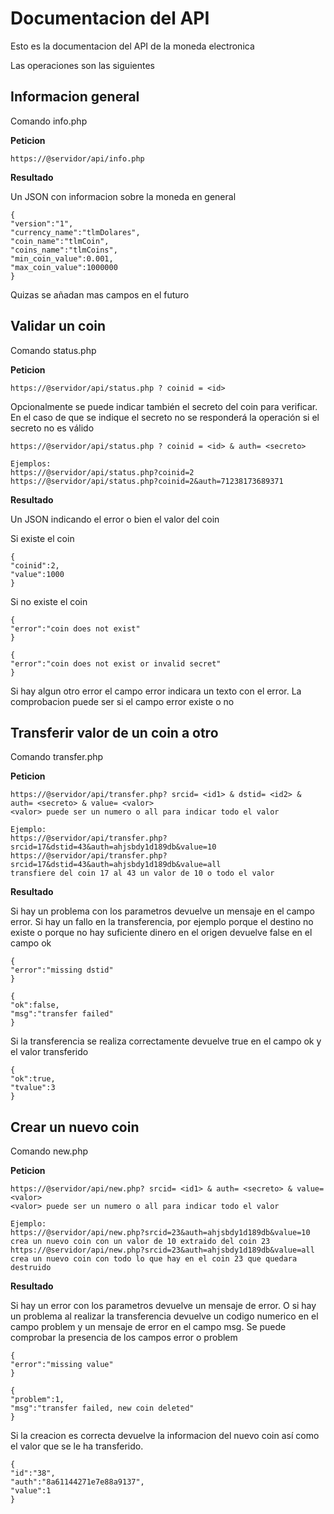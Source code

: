 # Documentacion del API #

Esto es la documentacion del API de la moneda electronica

Las operaciones son las siguientes

## Informacion general ##

Comando info.php

**Peticion**

    https://@servidor/api/info.php

**Resultado**

Un JSON con informacion sobre la moneda en general

	{
	"version":"1",
	"currency_name":"tlmDolares",
	"coin_name":"tlmCoin",
	"coins_name":"tlmCoins",
	"min_coin_value":0.001,
	"max_coin_value":1000000
	}

Quizas se añadan mas campos en el futuro

## Validar un coin ##

Comando status.php

**Peticion**

	https://@servidor/api/status.php ? coinid = <id>

Opcionalmente se puede indicar también el secreto del coin para verificar. En el caso de que se indique el secreto no se responderá la operación si el secreto no es válido

	https://@servidor/api/status.php ? coinid = <id> & auth= <secreto>

	Ejemplos:
	https://@servidor/api/status.php?coinid=2
	https://@servidor/api/status.php?coinid=2&auth=71238173689371


**Resultado**

Un JSON indicando el error o bien el valor del coin

Si existe el coin

	{
	"coinid":2,
	"value":1000
	}

Si no existe el coin

	{
	"error":"coin does not exist"
	}

	{
	"error":"coin does not exist or invalid secret"
	}


Si hay algun otro error el campo error indicara un texto con el error. La comprobacion puede ser si el campo error existe o no

## Transferir valor de un coin a otro ##

Comando transfer.php

**Peticion**

	https://@servidor/api/transfer.php? srcid= <id1> & dstid= <id2> & auth= <secreto> & value= <valor>
	<valor> puede ser un numero o all para indicar todo el valor
	
	Ejemplo:
	https://@servidor/api/transfer.php?srcid=17&dstid=43&auth=ahjsbdy1d189db&value=10
	https://@servidor/api/transfer.php?srcid=17&dstid=43&auth=ahjsbdy1d189db&value=all
	transfiere del coin 17 al 43 un valor de 10 o todo el valor


**Resultado**

Si hay un problema con los parametros devuelve un mensaje en el campo error. Si hay un fallo en la transferencia, por ejemplo porque el destino no existe o porque no hay suficiente dinero en el origen devuelve false en el campo ok

	{
	"error":"missing dstid"
	}
	
	{
	"ok":false,
	"msg":"transfer failed"
	}

Si la transferencia se realiza correctamente devuelve true en el campo ok y el valor transferido

	{
	"ok":true,
	"tvalue":3
	}

## Crear un nuevo coin ##

Comando new.php

**Peticion**

	https://@servidor/api/new.php? srcid= <id1> & auth= <secreto> & value= <valor>
	<valor> puede ser un numero o all para indicar todo el valor
	
	Ejemplo:
	https://@servidor/api/new.php?srcid=23&auth=ahjsbdy1d189db&value=10
	crea un nuevo coin con un valor de 10 extraido del coin 23
	https://@servidor/api/new.php?srcid=23&auth=ahjsbdy1d189db&value=all
	crea un nuevo coin con todo lo que hay en el coin 23 que quedara destruido


**Resultado**

Si hay un error con los parametros devuelve un mensaje de error. O si hay un problema al realizar la transferencia devuelve un codigo numerico en el campo problem y un mensaje de error en el campo msg. Se puede comprobar la presencia de los campos error o problem

	{
	"error":"missing value"
	}
	
	{
	"problem":1,
	"msg":"transfer failed, new coin deleted"
	}
	
Si la creacion es correcta devuelve la informacion del nuevo coin así como el valor que se le ha transferido.

	{
	"id":"38",
	"auth":"8a61144271e7e88a9137",
	"value":1
	}


